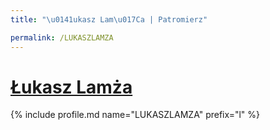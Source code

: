 ```yaml
---
title: "\u0141ukasz Lam\u017Ca | Patromierz"

permalink: /LUKASZLAMZA
---
```


# [Łukasz Lamża](https://patronite.pl/LUKASZLAMZA)

{% include profile.md name="LUKASZLAMZA" prefix="l" %}

